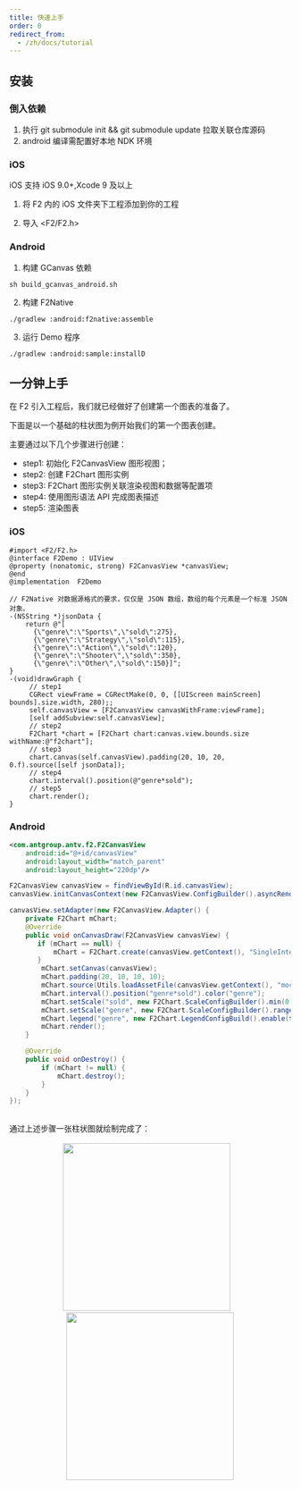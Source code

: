```yaml
---
title: 快速上手
order: 0
redirect_from:
  - /zh/docs/tutorial
---
```


## 安装

### 倒入依赖
1. 执行 git submodule init && git submodule update 拉取关联仓库源码
2. android 编译需配置好本地 NDK 环境

### iOS
iOS 支持 iOS 9.0+,Xcode 9 及以上

1. 将 F2 内的 iOS 文件夹下工程添加到你的工程 <br/>

2. 导入 <F2/F2.h><br/>

### Android

1. 构建 GCanvas 依赖 
```shell
sh build_gcanvas_android.sh
```

2. 构建 F2Native
```shell
./gradlew :android:f2native:assemble
```

3. 运行 Demo 程序
```shell
./gradlew :android:sample:installD
```

## 一分钟上手

在 F2 引入工程后，我们就已经做好了创建第一个图表的准备了。

下面是以一个基础的柱状图为例开始我们的第一个图表创建。

主要通过以下几个步骤进行创建：

* step1:  初始化 F2CanvasView 图形视图；<br/>
* step2:  创建 F2Chart 图形实例 <br/>
* step3:  F2Chart 图形实例关联渲染视图和数据等配置项 <br/>
* step4:  使用图形语法 API 完成图表描述 <br/>
* step5:  渲染图表 <br/>

### iOS

```obj-c
#import <F2/F2.h>
@interface F2Demo : UIView
@property (nonatomic, strong) F2CanvasView *canvasView;
@end
@implementation  F2Demo

// F2Native 对数据源格式的要求，仅仅是 JSON 数组，数组的每个元素是一个标准 JSON 对象。
-(NSString *)jsonData {
    return @"[
      {\"genre\":\"Sports\",\"sold\":275},
      {\"genre\":\"Strategy\",\"sold\":115},
      {\"genre\":\"Action\",\"sold\":120},
      {\"genre\":\"Shooter\",\"sold\":350},
      {\"genre\":\"Other\",\"sold\":150}]";
}
-(void)drawGraph {
     // step1
     CGRect viewFrame = CGRectMake(0, 0, [[UIScreen mainScreen] bounds].size.width, 280);;
     self.canvasView = [F2CanvasView canvasWithFrame:viewFrame];
     [self addSubview:self.canvasView];
     // step2
     F2Chart *chart = [F2Chart chart:canvas.view.bounds.size withName:@"f2chart"];
     // step3
     chart.canvas(self.canvasView).padding(20, 10, 20, 0.f).source([self jsonData]);
     // step4
     chart.interval().position(@"genre*sold");
     // step5
     chart.render();
}
```


### Android

```xml
<com.antgroup.antv.f2.F2CanvasView
    android:id="@+id/canvasView"
    android:layout_width="match_parent"
    android:layout_height="220dp"/>
```

```java
F2CanvasView canvasView = findViewById(R.id.canvasView);
canvasView.initCanvasContext(new F2CanvasView.ConfigBuilder().asyncRender(true).build());

canvasView.setAdapter(new F2CanvasView.Adapter() {
    private F2Chart mChart;
    @Override
    public void onCanvasDraw(F2CanvasView canvasView) {
       if (mChart == null) {
           mChart = F2Chart.create(canvasView.getContext(), "SingleIntervalChart_2", canvasView.getWidth(), canvasView.getHeight());
       }
        mChart.setCanvas(canvasView);
        mChart.padding(20, 10, 10, 10);
        mChart.source(Utils.loadAssetFile(canvasView.getContext(), "mockData_singleIntervalChart_2.json"));
        mChart.interval().position("genre*sold").color("genre");
        mChart.setScale("sold", new F2Chart.ScaleConfigBuilder().min(0));
        mChart.setScale("genre", new F2Chart.ScaleConfigBuilder().range(new double[]{0.1, 0.9}));
        mChart.legend("genre", new F2Chart.LegendConfigBuild().enable(true).position("top").symbol("circle").setOption("radius", 3));
        mChart.render(); 
    }

    @Override
    public void onDestroy() {
        if (mChart != null) {
            mChart.destroy();
        }
    }
});
```
<br/>
通过上述步骤一张柱状图就绘制完成了：<br/><br/>
<center class="half">
    <img src="https://gw.alipayobjects.com/mdn/rms_04a9e5/afts/img/A*dwaWQIxq7VsAAAAAAAAAAAAAARQnAQ" width = "300"/>
     &nbsp;&nbsp;
    <img src="https://gw.alipayobjects.com/mdn/rms_04a9e5/afts/img/A*PUiPR7F9auYAAAAAAAAAAAAAARQnAQ" width = "300" />
</center>